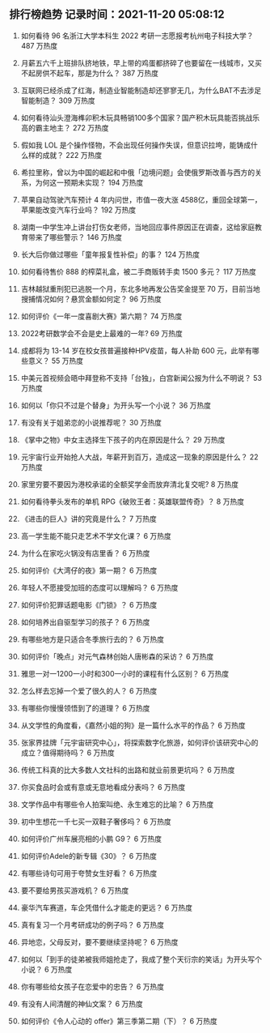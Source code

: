 
## 排行榜趋势 记录时间：2021-11-20 05:08:12
  
  1. 如何看待 96 名浙江大学本科生 2022 考研一志愿报考杭州电子科技大学？ 487 万热度
    
  2. 月薪五六千上班排队挤地铁，早上带的鸡蛋都挤碎了也要留在一线城市，又买不起房供不起车，那是为什么？ 387 万热度
    
  3. 互联网已经杀成了红海，制造业智能制造却还寥寥无几，为什么BAT不去涉足智能制造？ 309 万热度
    
  4. 如何看待汕头澄海榫卯积木玩具畅销100多个国家？国产积木玩具能否挑战乐高的霸主地主？ 272 万热度
    
  5. 假如我 LOL 是个操作怪物，不会出现任何操作失误，但意识拉垮，能铸成什么样的成就？ 222 万热度
    
  6. 希拉里称，曾以为中国的崛起和中俄「边境问题」会使俄罗斯改善与西方的关系，为何这一预期未实现？ 194 万热度
    
  7. 苹果自动驾驶汽车预计 4 年内问世，市值一夜大涨 4588 ​亿，重回全球第一，苹果能改变汽车行业吗？ 192 万热度
    
  8. 湖南一中学生冲上讲台打伤女老师，当地回应事件原因正在调查，这给家庭教育带来了哪些警示？ 146 万热度
    
  9. 长大后你做过哪些「童年报复性补偿」的事？ 124 万热度
    
  10. 如何看待售价 888 的榨菜礼盒，被二手商贩转手卖 1500 多元？ 117 万热度
    
  11. 吉林越狱重刑犯已逃脱一个月，东北多地再发公告奖金提至 70 万，目前当地搜捕情况如何？悬赏金额如何定？ 96 万热度
    
  12. 如何评价《一年一度喜剧大赛》第六期？ 74 万热度
    
  13. 2022考研数学会不会是史上最难的一年? 69 万热度
    
  14. 成都将为 13-14 岁在校女孩普遍接种HPV疫苗，每人补助 600 元，此举有哪些意义？ 55 万热度
    
  15. 中美元首视频会晤中拜登称不支持「台独」，白宫新闻公报为什么不明说？ 53 万热度
    
  16. 如何以「你只不过是个替身」为开头写一个小说？ 36 万热度
    
  17. 有没有关于姐弟恋的小说推荐呢？ 30 万热度
    
  18. 《掌中之物》中女主选择生下孩子的内在原因是什么？ 29 万热度
    
  19. 元宇宙行业开始抢人大战，年薪开到百万，造成这一现象的原因是什么？ 22 万热度
    
  20. 家里穷要不要因为港校承诺的全额奖学金而放弃清北复交呢? 8 万热度
    
  21. 如何看待拳头发布的单机 RPG《破败王者：英雄联盟传奇》？ 8 万热度
    
  22. 《进击的巨人》讲的究竟是什么？ 7 万热度
    
  23. 高一学生能不能只走艺术不学文化课？ 6 万热度
    
  24. 为什么在家吃火锅没有店里香？ 6 万热度
    
  25. 如何评价《大湾仔的夜》第一期？ 6 万热度
    
  26. 年轻人不愿接受加班的态度可以理解吗？ 6 万热度
    
  27. 如何评价犯罪话题电影《门锁》？ 6 万热度
    
  28. 如何培养出自驱型学习的孩子？ 6 万热度
    
  29. 有哪些地方是只适合冬季旅行去的？ 6 万热度
    
  30. 如何评价「晚点」对元气森林创始人唐彬森的采访？ 6 万热度
    
  31. 雅思一对一1200一小时和300一小时的课程有什么区别？ 6 万热度
    
  32. 怎么样去忘掉一个爱了很久的人？ 6 万热度
    
  33. 有哪些你慢慢领悟到了的道理？ 6 万热度
    
  34. 从文学性的角度看，《嘉然小姐的狗》是一篇什么水平的作品？ 6 万热度
    
  35. 张家界挂牌「元宇宙研究中心」，将探索数字化旅游，如何评价该研究中心的成立？值得期待吗？ 6 万热度
    
  36. 传统工科真的比大多数人文社科的出路和就业前景更坑吗？ 6 万热度
    
  37. 你买食品时会或有意或无意地看成分表吗？ 6 万热度
    
  38. 文学作品中有哪些令人拍案叫绝、永生难忘的比喻？ 6 万热度
    
  39. 初中生想花一千七买一双鞋子奢侈吗？ 6 万热度
    
  40. 如何评价广州车展亮相的小鹏 G9？ 6 万热度
    
  41. 如何评价Adele的新专辑《30》？ 6 万热度
    
  42. 有哪些诗句可用于夸赞女生好看？ 6 万热度
    
  43. 要不要给男孩买游戏机？ 6 万热度
    
  44. 豪华汽车赛道，车企凭借什么才能走的更远？ 6 万热度
    
  45. 真有复习一个月考研成功的例子吗？ 6 万热度
    
  46. 异地恋，父母反对，要不要继续坚持呢？ 6 万热度
    
  47. 如何以「到手的徒弟被我师姐抢走了，我成了整个天衍宗的笑话」为开头写个小说？ 6 万热度
    
  48. 你有哪些给女孩子在恋爱中的忠告？ 6 万热度
    
  49. 有没有人间清醒的神仙文案？ 6 万热度
    
  50. 如何评价《令人心动的 offer》第三季第二期（下）？ 6 万热度
    